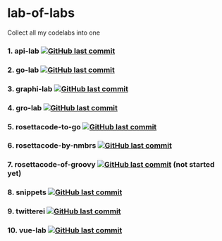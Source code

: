 # lab-of-labs
Collect all my codelabs into one


### 1. api-lab [![GitHub last commit](https://img.shields.io/github/last-commit/CodeFreezr/api-lab.svg)](https://github.com/CodeFreezr/api-lab)
### 2. go-lab [![GitHub last commit](https://img.shields.io/github/last-commit/CodeFreezr/go-lab.svg)](https://github.com/CodeFreezr/go-lab)
### 3. graphi-lab [![GitHub last commit](https://img.shields.io/github/last-commit/CodeFreezr/graphi-lab.svg)](https://github.com/CodeFreezr/graphi-lab)
### 4. gro-lab [![GitHub last commit](https://img.shields.io/github/last-commit/CodeFreezr/gro-lab.svg)](https://github.com/CodeFreezr/gro-lab)
### 5. rosettacode-to-go [![GitHub last commit](https://img.shields.io/github/last-commit/CodeFreezr/rosettacode-to-go.svg)](https://github.com/CodeFreezr/rosettacode-to-go)
### 6. rosettacode-by-nmbrs [![GitHub last commit](https://img.shields.io/github/last-commit/CodeFreezr/rosettacode-by-nmbrs.svg)](https://github.com/CodeFreezr/rosettacode-by-nmbrs)
### 7. rosettacode-of-groovy [![GitHub last commit](https://img.shields.io/github/last-commit/CodeFreezr/rosettacode-of-groovy.svg)](https://github.com/CodeFreezr/rosettacode-of-groovy) (not started yet)
### 8. snippets [![GitHub last commit](https://img.shields.io/github/last-commit/CodeFreezr/snippets.svg)](https://github.com/CodeFreezr/snippets)
### 9. twitterei [![GitHub last commit](https://img.shields.io/github/last-commit/CodeFreezr/twitterei.svg)](https://github.com/CodeFreezr/twitterei)
### 10. vue-lab [![GitHub last commit](https://img.shields.io/github/last-commit/CodeFreezr/vue-lab.svg)](https://github.com/CodeFreezr/vue-lab)
